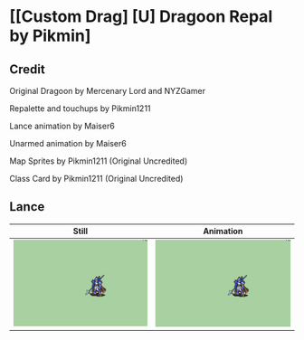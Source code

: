 # [\[Custom Drag\] \[U\] Dragoon Repal by Pikmin]

## Credit

Original Dragoon by Mercenary Lord and NYZGamer

Repalette and touchups by Pikmin1211

Lance animation by Maiser6

Unarmed animation by Maiser6

Map Sprites by Pikmin1211 (Original Uncredited)

Class Card by Pikmin1211 (Original Uncredited)
	
## Lance

| Still | Animation |
| :---: | :-------: |
| ![Lance still](./Lance_000.png) | ![Lance animation](./Lance.gif) |
